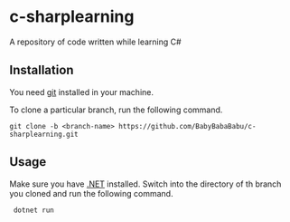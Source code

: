 # c-sharplearning
A repository of code written while learning C#

## Installation
You need [git](https://git-scm.com/download/win) installed in your machine.

To clone a particular branch, run the following command.

```git clone -b <branch-name> https://github.com/BabyBabaBabu/c-sharplearning.git```

## Usage
Make sure you have [.NET](https://dotnet.microsoft.com/en-us/download) installed.
Switch into the directory of th branch you cloned and run the following command.

``` dotnet run```
